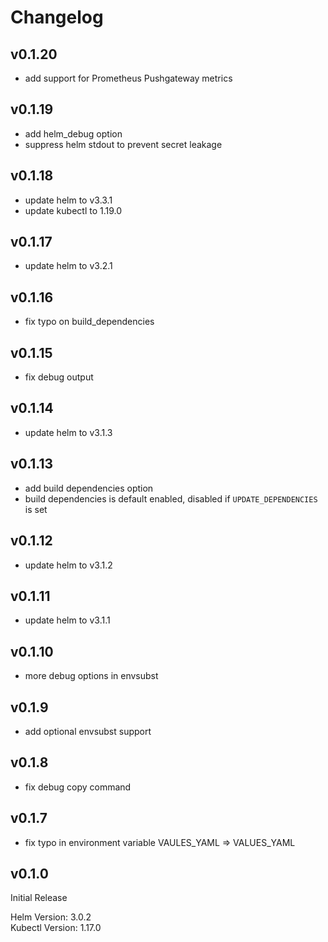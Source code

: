 # Changelog

## v0.1.20

- add support for Prometheus Pushgateway metrics

## v0.1.19

- add helm_debug option
- suppress helm stdout to prevent secret leakage

## v0.1.18

- update helm to v3.3.1
- update kubectl to 1.19.0

## v0.1.17

- update helm to v3.2.1

## v0.1.16

- fix typo on build_dependencies

## v0.1.15

- fix debug output

## v0.1.14

- update helm to v3.1.3

## v0.1.13

- add build dependencies option
- build dependencies is default enabled, disabled if `UPDATE_DEPENDENCIES` is set

## v0.1.12

- update helm to v3.1.2

## v0.1.11

- update helm to v3.1.1

## v0.1.10

- more debug options in envsubst

## v0.1.9

- add optional envsubst support

## v0.1.8

- fix debug copy command

## v0.1.7

- fix typo in environment variable VAULES_YAML => VALUES_YAML

## v0.1.0

Initial Release

Helm Version: 3.0.2  
Kubectl Version: 1.17.0
